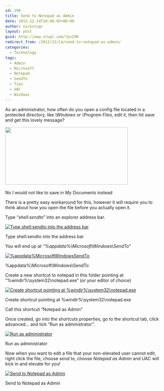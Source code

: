 ```yaml
---
id: 296
title: Send to Notepad as Admin
date: 2012-12-14T10:48:03+00:00
author: nickstugr
layout: post
guid: http://www.stugr.com/?p=296
redirect_from: /2012/12/14/send-to-notepad-as-admin/
categories:
  - Technology
tags:
  - Admin
  - Microsoft
  - Notepad
  - SendTo
  - Tips
  - UAC
  - Windows
---
```

As an administrator, how often do you open a config file located in a protected directory, like _\Windows_ or _\Program Files_, edit it, then hit save and get this lovely message?

<div id="attachment_297" style="width: 404px" class="wp-caption aligncenter">
  <a href="/wp-content/uploads/2012/12/donthavepermissiontosave-1.png"><img class="size-full wp-image-297" title="No I would not like to save in My Documents instead" src="/wp-content/uploads/2012/12/donthavepermissiontosave-1.png" alt="" width="394" height="185" srcset="/wp-content/uploads/2012/12/donthavepermissiontosave-1.png 394w, /wp-content/uploads/2012/12/donthavepermissiontosave-1-300x141.png 300w" sizes="(max-width: 394px) 100vw, 394px" /></a>
  
  <p class="wp-caption-text">
    No I would not like to save in My Documents instead
  </p>
</div>

There is a pretty easy workaround for this, however it will require you to think about how you open the file before you actually open it.

Type &#8220;_shell:sendto_&#8221; into an explorer address bar.

<div id="attachment_300" style="width: 362px" class="wp-caption aligncenter">
  <a href="/wp-content/uploads/2012/12/shell-sendto-1.png"><img class="size-full wp-image-300" title="Type shell:sendto into the address bar" src="/wp-content/uploads/2012/12/shell-sendto-1.png" alt="Type shell:sendto into the address bar" width="352" height="185" srcset="/wp-content/uploads/2012/12/shell-sendto-1.png 352w, /wp-content/uploads/2012/12/shell-sendto-1-300x158.png 300w" sizes="(max-width: 352px) 100vw, 352px" /></a>
  
  <p class="wp-caption-text">
    Type shell:sendto into the address bar
  </p>
</div>

You will end up at _&#8220;%appdata%\Microsoft\Windows\SendTo_&#8221;

<!--more-->

<div id="attachment_301" style="width: 702px" class="wp-caption aligncenter">
  <a href="/wp-content/uploads/2012/12/sendto-1.png"><img class="size-full wp-image-301" title="%appdata%\Microsoft\Windows\SendTo" src="/wp-content/uploads/2012/12/sendto-1.png" alt="%appdata%MicrosoftWindowsSendTo" width="692" height="245" srcset="/wp-content/uploads/2012/12/sendto-1.png 692w, /wp-content/uploads/2012/12/sendto-1-300x106.png 300w" sizes="(max-width: 692px) 100vw, 692px" /></a>
  
  <p class="wp-caption-text">
    %appdata%\Microsoft\Windows\SendTo
  </p>
</div>

Create a new shortcut to notepad in this folder pointing at &#8220;%windir%\system32\notepad.exe&#8221; (or your editor of choice)

<div id="attachment_303" style="width: 638px" class="wp-caption aligncenter">
  <a href="/wp-content/uploads/2012/12/create-shortcut-1.png"><img class="size-full wp-image-303" title="Create shortcut pointing at %windir%\system32\notepad.exe" src="/wp-content/uploads/2012/12/create-shortcut-1.png" alt="Create shortcut pointing at %windir%\system32\notepad.exe" width="628" height="466" srcset="/wp-content/uploads/2012/12/create-shortcut-1.png 628w, /wp-content/uploads/2012/12/create-shortcut-1-300x223.png 300w" sizes="(max-width: 628px) 100vw, 628px" /></a>
  
  <p class="wp-caption-text">
    Create shortcut pointing at %windir%\system32\notepad.exe
  </p>
</div>

Call this shortcut &#8220;Notepad as Admin&#8221;

Once created, go into the shortcuts properties, go to the shortcut tab, click advanced&#8230; and tick &#8220;Run as administrator&#8221;.

<div id="attachment_307" style="width: 535px" class="wp-caption aligncenter">
  <a href="/wp-content/uploads/2012/12/shortcut-properties-1.png"><img class="size-full wp-image-307" title="Run as administrator" src="/wp-content/uploads/2012/12/shortcut-properties-1.png" alt="Run as administrator" width="525" height="386" srcset="/wp-content/uploads/2012/12/shortcut-properties-1.png 525w, /wp-content/uploads/2012/12/shortcut-properties-1-300x221.png 300w" sizes="(max-width: 525px) 100vw, 525px" /></a>
  
  <p class="wp-caption-text">
    Run as administrator
  </p>
</div>

Now when you want to edit a file that your non-elevated user cannot edit, right click the file, choose _send to_, choose _Notepad as Admin_ and UAC will kick in and elevate for you!

<div id="attachment_308" style="width: 632px" class="wp-caption aligncenter">
  <a href="/wp-content/uploads/2012/12/sendto-notepadasadmin-1.png"><img class="size-full wp-image-308" title="Send to Notepad as Admin" src="/wp-content/uploads/2012/12/sendto-notepadasadmin-1.png" alt="Send to Notepad as Admin" width="622" height="379" srcset="/wp-content/uploads/2012/12/sendto-notepadasadmin-1.png 622w, /wp-content/uploads/2012/12/sendto-notepadasadmin-1-300x183.png 300w" sizes="(max-width: 622px) 100vw, 622px" /></a>
  
  <p class="wp-caption-text">
    Send to Notepad as Admin
  </p>
</div>
